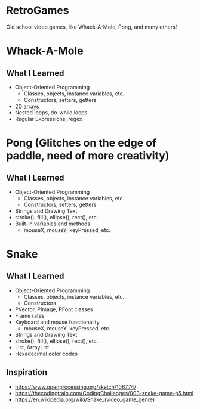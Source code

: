 # RetroGames
Old school video games, like Whack-A-Mole, Pong, and many others!
# Whack-A-Mole
## What I Learned 
* Object-Oriented Programming
  * Classes, objects, instance variables, etc.
  * Constructors, setters, getters
* 2D arrays
* Nested loops, do-while loops
* Regular Expressions, regex

# Pong (Glitches on the edge of paddle, need of more creativity)
## What I Learned 
* Object-Oriented Programming
  * Classes, objects, instance variables, etc.
  * Constructors, setters, getters
* Strings and Drawing Text
* stroke(), fill(),  ellipse(), rect(), etc..
* Built-in variables and methods
  * mouseX, mouseY, keyPressed, etc.

# Snake
## What I Learned
* Object-Oriented Programming
  * Classes, objects, instance variables, etc.
  * Constructors
* PVector, PImage, PFont classes
* Frame rates
* Keyboard and mouse functionality
  * mouseX, mouseY, keyPressed, etc.
* Strings and Drawing Text
* stroke(), fill(),  ellipse(), rect(), etc..
* List, ArrayList
* Hexadecimal color codes

## Inspiration
* https://www.openprocessing.org/sketch/106774/
* https://thecodingtrain.com/CodingChallenges/003-snake-game-p5.html 
* https://en.wikipedia.org/wiki/Snake_(video_game_genre)
